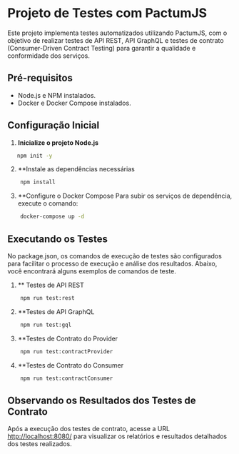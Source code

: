 # Projeto de Testes com PactumJS

Este projeto implementa testes automatizados utilizando PactumJS, com o objetivo de realizar testes de API REST, API GraphQL e testes de contrato (Consumer-Driven Contract Testing) para garantir a qualidade e conformidade dos serviços.

## Pré-requisitos

- Node.js e NPM instalados.
- Docker e Docker Compose instalados.

## Configuração Inicial

1. **Inicialize o projeto Node.js**

```bash
   npm init -y
```

2. **Instale as dependências necessárias

```bash
    npm install
```

3. **Configure o Docker Compose Para subir os serviços de dependência, execute o comando:

```bash
    docker-compose up -d

```

## Executando os Testes

No package.json, os comandos de execução de testes são configurados para facilitar o processo de execução e análise dos resultados. Abaixo, você encontrará alguns exemplos de comandos de teste.

1. ** Testes de API REST

```bash
    npm run test:rest
```

2. **Testes de API GraphQL

```bash
    npm run test:gql
```

3. **Testes de Contrato do Provider 

```bash
    npm run test:contractProvider
```

4. **Testes de Contrato do Consumer 

```bash
    npm run test:contractConsumer
```
## Observando os Resultados dos Testes de Contrato

Após a execução dos testes de contrato, acesse a URL [http://localhost:8080/](http://localhost:8080/) para visualizar os relatórios e resultados detalhados dos testes realizados.